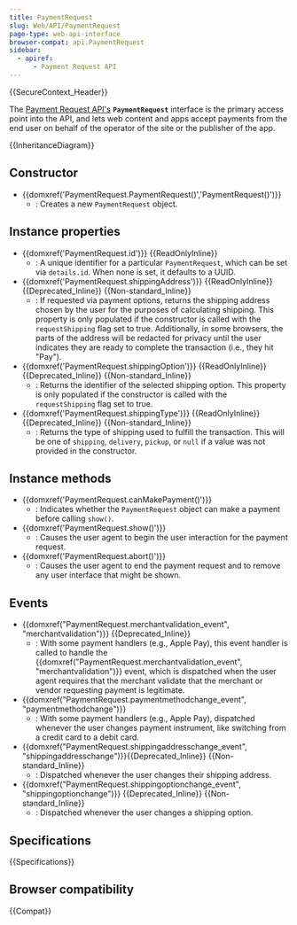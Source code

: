 ```yaml
---
title: PaymentRequest
slug: Web/API/PaymentRequest
page-type: web-api-interface
browser-compat: api.PaymentRequest
sidebar:
  - apiref:
      - Payment Request API
---
```


{{SecureContext_Header}}

The [Payment Request API's](/en-US/docs/Web/API/Payment_Request_API) **`PaymentRequest`** interface is the primary access point into the API, and lets web content and apps accept payments from the end user on behalf of the operator of the site or the publisher of the app.

{{InheritanceDiagram}}

## Constructor

- {{domxref('PaymentRequest.PaymentRequest()','PaymentRequest()')}}
  - : Creates a new `PaymentRequest` object.

## Instance properties

- {{domxref('PaymentRequest.id')}} {{ReadOnlyInline}}
  - : A unique identifier for a particular `PaymentRequest`, which can be set via `details.id`. When none is set, it defaults to a UUID.
- {{domxref('PaymentRequest.shippingAddress')}} {{ReadOnlyInline}} {{Deprecated_Inline}} {{Non-standard_Inline}}
  - : If requested via payment options, returns the shipping address chosen by the user for the purposes of calculating shipping. This property is only populated if the constructor is called with the `requestShipping` flag set to true. Additionally, in some browsers, the parts of the address will be redacted for privacy until the user indicates they are ready to complete the transaction (i.e., they hit "Pay").
- {{domxref('PaymentRequest.shippingOption')}} {{ReadOnlyInline}} {{Deprecated_Inline}} {{Non-standard_Inline}}
  - : Returns the identifier of the selected shipping option. This property is only populated if the constructor is called with the `requestShipping` flag set to true.
- {{domxref('PaymentRequest.shippingType')}} {{ReadOnlyInline}} {{Deprecated_Inline}} {{Non-standard_Inline}}
  - : Returns the type of shipping used to fulfill the transaction. This will be one of `shipping`, `delivery`, `pickup`, or `null` if a value was not provided in the constructor.

## Instance methods

- {{domxref('PaymentRequest.canMakePayment()')}}
  - : Indicates whether the `PaymentRequest` object can make a payment before calling `show()`.
- {{domxref('PaymentRequest.show()')}}
  - : Causes the user agent to begin the user interaction for the payment request.
- {{domxref('PaymentRequest.abort()')}}
  - : Causes the user agent to end the payment request and to remove any user interface that might be shown.

## Events

- {{domxref("PaymentRequest.merchantvalidation_event", "merchantvalidation")}} {{Deprecated_Inline}}
  - : With some payment handlers (e.g., Apple Pay), this event handler is called to handle the {{domxref("PaymentRequest.merchantvalidation_event", "merchantvalidation")}} event, which is dispatched when the user agent requires that the merchant validate that the merchant or vendor requesting payment is legitimate.
- {{domxref("PaymentRequest.paymentmethodchange_event", "paymentmethodchange")}}
  - : With some payment handlers (e.g., Apple Pay), dispatched whenever the user changes payment instrument, like switching from a credit card to a debit card.
- {{domxref("PaymentRequest.shippingaddresschange_event", "shippingaddresschange")}}{{Deprecated_Inline}} {{Non-standard_Inline}}
  - : Dispatched whenever the user changes their shipping address.
- {{domxref("PaymentRequest.shippingoptionchange_event", "shippingoptionchange")}} {{Deprecated_Inline}} {{Non-standard_Inline}}
  - : Dispatched whenever the user changes a shipping option.

## Specifications

{{Specifications}}

## Browser compatibility

{{Compat}}

